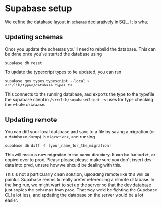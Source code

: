 # Supabase setup

We define the database layout in `schemas` declaratively in SQL. It is what

## Updating schemas

Once you update the schemas you'll need to rebuild the database. This can be done once you've started the database using

```shell
supabase db reset
```

To update the typescript types to be updated, you can run

```shell
supabase gen types typescript --local > src/lib/types/database.types.ts
```

This connects to the running database, and exports the type to the typefile the supabase client in `/src/lib/supabaseClient.ts` uses for type checking the whole database.

## Updating remote

You can diff your local database and save to a file by saving a migration (or a database dump) in `migrations`, and running

```shell
supabase db diff -f [your_name_for_the_migration]
```

This will make a new migration in the same directory. It can be looked at, or copied over to prod. Please please please make sure you don't insert dev data into prod, unsure how we should be dealing with this.

This is not a particularly clean solution, uploading remote like this will be painful. Supabase seems to really prefer referencing a remote database. In the long run, we might want to set up the server so that the dev database just copies the schemas from prod. That way we'd be fighting the Supabase CLI a lot less, and updating the database on the server would be a lot easier.

